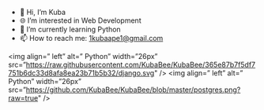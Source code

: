 - 👋 Hi, I’m Kuba
- 🌐 I’m interested in Web Development
- 🐍 I’m currently learning Python
- 📫 How to reach me: 1kubaape1@gmail.com

<img align=” left” alt=” Python” width=”26px” src=”https://raw.githubusercontent.com/KubaBee/KubaBee/365e87b7f5df7751b6dc33d8afa8ea23b71b5b32/django.svg" />
<img align=” left” alt=” Python” width=”26px” src=”https://github.com/KubaBee/KubaBee/blob/master/postgres.png?raw=true" />

